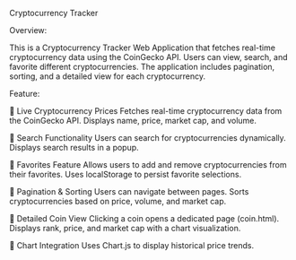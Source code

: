 Cryptocurrency Tracker

Overview:

This is a Cryptocurrency Tracker Web Application that fetches real-time cryptocurrency data using the CoinGecko API. Users can view, search, and favorite different cryptocurrencies. The application includes pagination, sorting, and a detailed view for each cryptocurrency.

Feature:

🔹 Live Cryptocurrency Prices Fetches real-time cryptocurrency data from the CoinGecko API. Displays name, price, market cap, and volume.

🔹 Search Functionality Users can search for cryptocurrencies dynamically. Displays search results in a popup.

🔹 Favorites Feature Allows users to add and remove cryptocurrencies from their favorites. Uses localStorage to persist favorite selections.

🔹 Pagination & Sorting Users can navigate between pages. Sorts cryptocurrencies based on price, volume, and market cap.

🔹 Detailed Coin View Clicking a coin opens a dedicated page (coin.html). Displays rank, price, and market cap with a chart visualization.

🔹 Chart Integration Uses Chart.js to display historical price trends.
